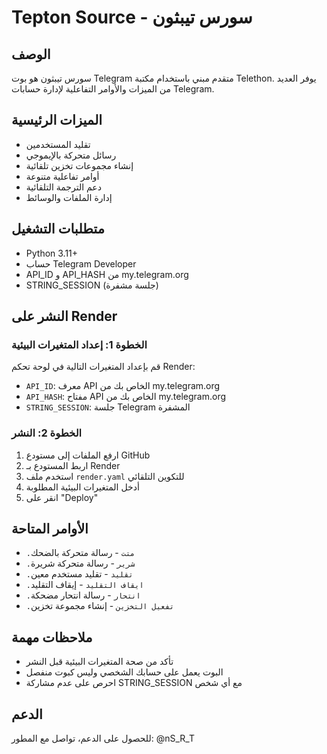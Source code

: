 # Tepton Source - سورس تيبثون

## الوصف
سورس تيبثون هو بوت Telegram متقدم مبني باستخدام مكتبة Telethon. يوفر العديد من الميزات والأوامر التفاعلية لإدارة حسابات Telegram.

## الميزات الرئيسية
- تقليد المستخدمين
- رسائل متحركة بالإيموجي
- إنشاء مجموعات تخزين تلقائية
- أوامر تفاعلية متنوعة
- دعم الترجمة التلقائية
- إدارة الملفات والوسائط

## متطلبات التشغيل
- Python 3.11+
- حساب Telegram Developer
- API_ID و API_HASH من my.telegram.org
- STRING_SESSION (جلسة مشفرة)

## النشر على Render

### الخطوة 1: إعداد المتغيرات البيئية
قم بإعداد المتغيرات التالية في لوحة تحكم Render:

- `API_ID`: معرف API الخاص بك من my.telegram.org
- `API_HASH`: مفتاح API الخاص بك من my.telegram.org  
- `STRING_SESSION`: جلسة Telegram المشفرة

### الخطوة 2: النشر
1. ارفع الملفات إلى مستودع GitHub
2. اربط المستودع بـ Render
3. استخدم ملف `render.yaml` للتكوين التلقائي
4. أدخل المتغيرات البيئية المطلوبة
5. انقر على "Deploy"

## الأوامر المتاحة
- `.متت` - رسالة متحركة بالضحك
- `.شرير` - رسالة متحركة شريرة
- `.تقليد` - تقليد مستخدم معين
- `.ايقاف التقليد` - إيقاف التقليد
- `.انتحار` - رسالة انتحار مضحكة
- `.تفعيل التخزين` - إنشاء مجموعة تخزين

## ملاحظات مهمة
- تأكد من صحة المتغيرات البيئية قبل النشر
- البوت يعمل على حسابك الشخصي وليس كبوت منفصل
- احرص على عدم مشاركة STRING_SESSION مع أي شخص

## الدعم
للحصول على الدعم، تواصل مع المطور: @nS_R_T

